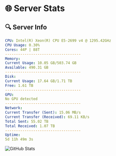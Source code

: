 # 🌐 Server Stats
## 🔍 Server Info
```yaml
CPU: Intel(R) Xeon(R) CPU E5-2699 v4 @ 1295.42GHz
CPU Usage: 0.30%
Cores: 44P | 88T
-----------------------------------
Memory:
Current Usage: 10.05 GB/503.74 GB
Available: 490.31 GB
-----------------------------------
Disk:
Current Usage: 17.64 GB/1.71 TB
Free: 1.61 TB
-----------------------------------
GPU:
No GPU detected
-----------------------------------
Network:
Current Transfer (Sent): 15.06 MB/s
Current Transfer (Received): 69.11 KB/s
Total Sent: 55.02 TB
Total Received: 1.07 TB
-----------------------------------
Uptime:
5d 11h 49m 3s
```
![GitHub Stats](https://img.shields.io/badge/Updated-2025-02-13_10:32:21-blue)